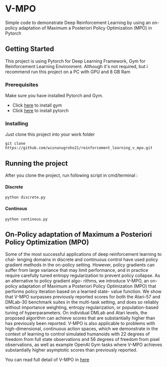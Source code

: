 # V-MPO
Simple code to demonstrate Deep Reinforcement Learning by using an on-policy adaptation of Maximum a Posteriori
Policy Optimization (MPO) in Pytorch

## Getting Started

This project is using Pytorch for Deep Learning Framework, Gym for Reinforcement Learning Environment.
Although it's not required, but i recommend run this project on a PC with GPU and 8 GB Ram

### Prerequisites

Make sure you have installed Pytorch and Gym.  
- Click [here](https://gym.openai.com/docs/) to install gym
- Click [here](https://pytorch.org/get-started/locally/) to install pytorch

### Installing

Just clone this project into your work folder

```
git clone https://github.com/wisnunugroho21/reinforcement_learning_v_mpo.git
```

## Running the project

After you clone the project, run following script in cmd/terminal :

#### Discrete
```
python discrete.py
```

#### Continous
```
python continous.py
```

## On-Policy adaptation of Maximum a Posteriori Policy Optimization (MPO)
Some of the most successful applications of deep reinforcement learning to chal-
lenging domains in discrete and continuous control have used policy gradient
methods in the on-policy setting. However, policy gradients can suffer from large
variance that may limit performance, and in practice require carefully tuned entropy
regularization to prevent policy collapse. As an alternative to policy gradient algo-
rithms, we introduce V-MPO, an on-policy adaptation of Maximum a Posteriori
Policy Optimization (MPO) that performs policy iteration based on a learned state-
value function. We show that V-MPO surpasses previously reported scores for both
the Atari-57 and DMLab-30 benchmark suites in the multi-task setting, and does so
reliably without importance weighting, entropy regularization, or population-based
tuning of hyperparameters. On individual DMLab and Atari levels, the proposed
algorithm can achieve scores that are substantially higher than has previously been
reported. V-MPO is also applicable to problems with high-dimensional, continuous
action spaces, which we demonstrate in the context of learning to control simulated
humanoids with 22 degrees of freedom from full state observations and 56 degrees
of freedom from pixel observations, as well as example OpenAI Gym tasks where
V-MPO achieves substantially higher asymptotic scores than previously reported.

You can read full detail of V-MPO in [here](https://arxiv.org/pdf/1909.12238.pdf)
